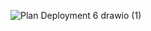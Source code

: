 
![Plan Deployment 6 drawio (1)](https://github.com/nalDaniels/TerraformDeployment6/assets/135375665/1851e7ed-313f-4dd3-b5fe-57148b85fe29)
